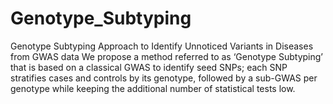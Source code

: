 # Genotype_Subtyping
Genotype Subtyping Approach to Identify Unnoticed Variants in Diseases from GWAS data
We propose a method referred to as ‘Genotype Subtyping’ that is based on a classical GWAS to identify seed SNPs; each SNP stratifies cases and controls by its genotype, followed by a sub-GWAS per genotype while keeping the additional number of statistical tests low.

